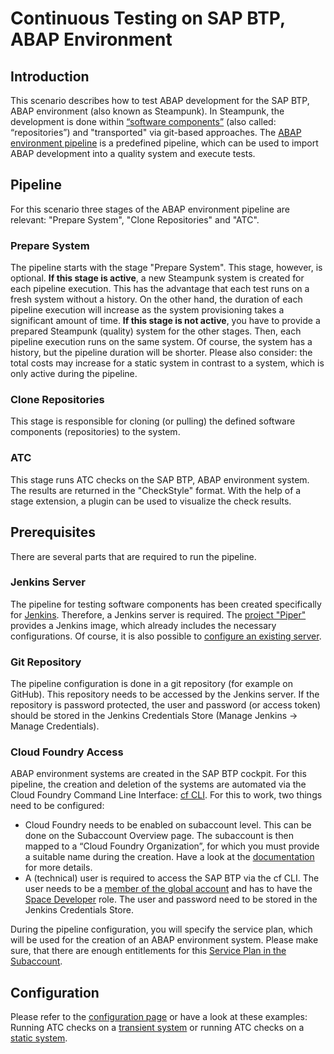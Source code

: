 # Continuous Testing on SAP BTP, ABAP Environment

## Introduction

This scenario describes how to test ABAP development for the SAP BTP, ABAP environment (also known as Steampunk). In Steampunk, the development is done within [“software components”](https://help.sap.com/viewer/65de2977205c403bbc107264b8eccf4b/Cloud/en-US/58480f43e0b64de782196922bc5f1ca0.html) (also called: “repositories”) and "transported" via git-based approaches. The [ABAP environment pipeline](../pipelines/abapEnvironment/introduction.md) is a predefined pipeline, which can be used to import ABAP development into a quality system and execute tests.

## Pipeline

For this scenario three stages of the ABAP environment pipeline are relevant: "Prepare System", "Clone Repositories" and "ATC".

### Prepare System

The pipeline starts with the stage "Prepare System". This stage, however, is optional.  **If this stage is active**, a new Steampunk system is created for each pipeline execution. This has the advantage that each test runs on a fresh system without a history. On the other hand, the duration of each pipeline execution will increase as the system provisioning takes a significant amount of time. **If this stage is not active**, you have to provide a prepared Steampunk (quality) system for the other stages. Then, each pipeline execution runs on the same system. Of course, the system has a history, but the pipeline duration will be shorter. Please also consider: the total costs may increase for a static system in contrast to a system, which is only active during the pipeline.

### Clone Repositories

This stage is responsible for cloning (or pulling) the defined software components (repositories) to the system.

### ATC

This stage runs ATC checks on the SAP BTP, ABAP environment system. The results are returned in the "CheckStyle" format. With the help of a stage extension, a plugin can be used to visualize the check results.

## Prerequisites

There are several parts that are required to run the pipeline.

### Jenkins Server

The pipeline for testing software components has been created specifically for [Jenkins](https://www.jenkins.io). Therefore, a Jenkins server is required. The [project "Piper"](https://sap.github.io/jenkins-library/guidedtour/) provides a Jenkins image, which already includes the necessary configurations. Of course, it is also possible to [configure an existing server](https://sap.github.io/jenkins-library/infrastructure/customjenkins/).

### Git Repository

The pipeline configuration is done in a git repository (for example on GitHub). This repository needs to be accessed by the Jenkins server. If the repository is password protected, the user and password (or access token) should be stored in the Jenkins Credentials Store (Manage Jenkins &rightarrow; Manage Credentials).

### Cloud Foundry Access

ABAP environment systems are created in the SAP BTP cockpit. For this pipeline, the creation and deletion of the systems are automated via the Cloud Foundry Command Line Interface: [cf CLI](https://docs.cloudfoundry.org/cf-cli/). For this to work, two things need to be configured:

- Cloud Foundry needs to be enabled on subaccount level. This can be done on the Subaccount Overview page. The subaccount is then mapped to a “Cloud Foundry Organization”, for which you must provide a suitable name during the creation. Have a look at the [documentation](https://help.sap.com/viewer/a96b1df8525f41f79484717368e30626/Cloud/en-US/dc18bac42270468d84b6c030a668e003.html) for more details.
- A (technical) user is required to access the SAP BTP via the cf CLI. The user needs to be a [member of the global account](https://help.sap.com/viewer/65de2977205c403bbc107264b8eccf4b/Cloud/en-US/4a0491330a164f5a873fa630c7f45f06.html) and has to have the [Space Developer](https://help.sap.com/viewer/a96b1df8525f41f79484717368e30626/Cloud/en-US/967fc4e2b1314cf7afc7d7043b53e566.html) role. The user and password need to be stored in the Jenkins Credentials Store.

During the pipeline configuration, you will specify the service plan, which will be used for the creation of an ABAP environment system. Please make sure, that there are enough entitlements for this [Service Plan in the Subaccount](https://help.sap.com/viewer/a96b1df8525f41f79484717368e30626/Cloud/en-US/c40cb18aeaa343389036fdcdd03c41d0.html).

## Configuration

Please refer to the [configuration page](../pipelines/abapEnvironment/configuration.md) or have a look at these examples: Running ATC checks on a [transient system](https://github.com/SAP-samples/abap-platform-ci-cd-samples/tree/atc-transient) or running ATC checks on a [static system](https://github.com/SAP-samples/abap-platform-ci-cd-samples/tree/atc-static).
